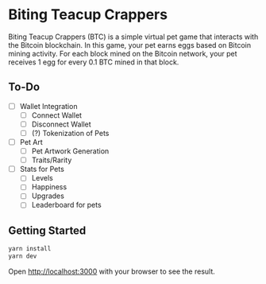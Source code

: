 # Biting Teacup Crappers

Biting Teacup Crappers (BTC) is a simple virtual pet game that interacts with the Bitcoin blockchain. In this game, your pet earns eggs based on Bitcoin mining activity. For each block mined on the Bitcoin network, your pet receives 1 egg for every 0.1 BTC mined in that block.

## To-Do

- [ ] Wallet Integration
  - [ ] Connect Wallet
  - [ ] Disconnect Wallet
  - [ ] (?) Tokenization of Pets
- [ ] Pet Art
  - [ ] Pet Artwork Generation
  - [ ] Traits/Rarity
- [ ] Stats for Pets
  - [ ] Levels
  - [ ] Happiness
  - [ ] Upgrades
  - [ ] Leaderboard for pets

## Getting Started

```bash
yarn install
yarn dev
```

Open [http://localhost:3000](http://localhost:3000) with your browser to see the result.
